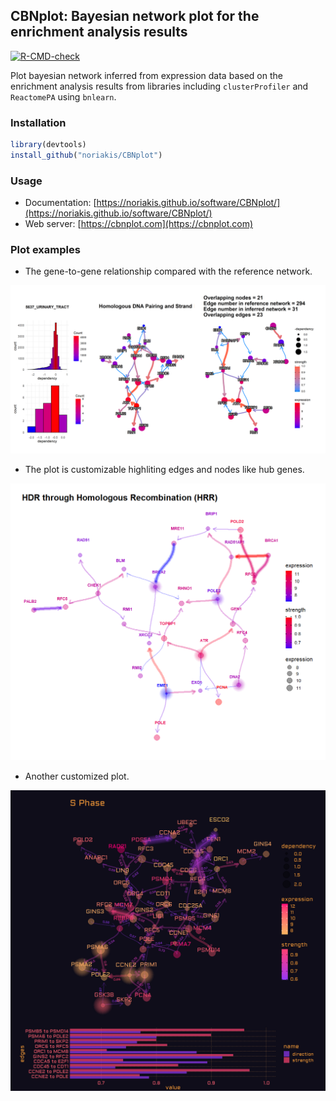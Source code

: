 ## CBNplot: Bayesian network plot for the enrichment analysis results

  <!-- badges: start -->
  [![R-CMD-check](https://github.com/noriakis/CBNplot/actions/workflows/R-CMD-check.yaml/badge.svg)](https://github.com/noriakis/CBNplot/actions/workflows/R-CMD-check.yaml)
  <!-- badges: end -->
 
Plot bayesian network inferred from expression data based on the enrichment analysis results from libraries including `clusterProfiler` and `ReactomePA` using `bnlearn`.

### Installation

```R
library(devtools)
install_github("noriakis/CBNplot")
```

### Usage
- Documentation: [https://noriakis.github.io/software/CBNplot/](https://noriakis.github.io/software/CBNplot/)
- Web server: [https://cbnplot.com](https://cbnplot.com)

### Plot examples

- The gene-to-gene relationship compared with the reference network.
<img src="https://github.com/noriakis/software/blob/main/images/CBNplot_readme_1.png?raw=true" width="800px">

- The plot is customizable highliting edges and nodes like hub genes.
<img src="https://github.com/noriakis/software/blob/main/images/CBNplot_readme_2.png?raw=true" width="800px">

- Another customized plot.
<img src="https://github.com/noriakis/software/blob/main/images/CBNplot_readme_3.png?raw=true" width="800px">
